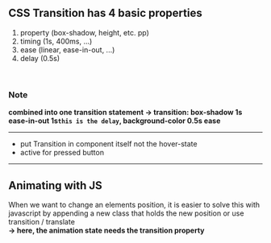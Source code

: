 ## CSS Transition has 4 basic properties
1. property (box-shadow, height, etc. pp)
2. timing (1s, 400ms, ...)
3. ease (linear, ease-in-out, ...)
4. delay (0.5s)

<br>

### Note
**combined into one transition statement -> transition: box-shadow 1s ease-in-out 1s`this is the delay`, background-color 0.5s ease**

--------------------

* put Transition in component itself not the hover-state
* active for pressed button

--------------------

## Animating with JS
When we want to change an elements position, it is easier to solve this with javascript by appending a new class that holds the new position or use transition / translate
<br> **-> here, the animation state needs the transition property**
